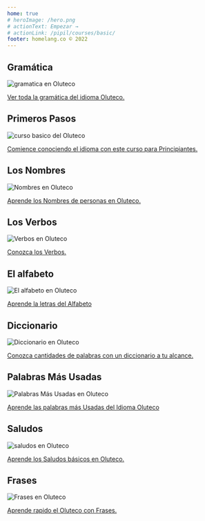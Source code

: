 ```yaml
---
home: true
# heroImage: /hero.png
# actionText: Empezar →
# actionLink: /pipil/courses/basic/
footer: homelang.co © 2022  
---
```


<div class="features">
  <div class="feature">
    <h2>Gramática </h2>
    <img src="/home/grammar.jpg" alt="gramatica en Oluteco">
    <p><a href="/mx/oluteco/grammar/guide/">Ver toda la gramática del idioma Oluteco.</a></p>
  </div>
  <div class="feature">
    <h2>Primeros Pasos</h2>
    <img src="/home/courses.jpg" alt="curso basico del Oluteco">
    <p><a href="/mx/oluteco/courses/basic/">Comience conociendo el idioma con este curso para Principiantes.</a></p>
  </div>
  <div class="feature">
    <h2>Los Nombres</h2>
    <img src="/home/people.jpg" alt="Nombres en Oluteco">
    <p><a href="/mx/oluteco/vocabulary/people/">Aprende los Nombres de personas en Oluteco.</a></p>
  </div>
   <div class="feature">
    <h2>Los Verbos </h2>
    <img src="/home/verbs.png" alt="Verbos en Oluteco">
    <p><a href="/mx/oluteco/grammar/verbs/">Conozca los Verbos.</a></p>
  </div>
  <div class="feature">
    <h2>El alfabeto</h2>
    <img src="/home/alphabet.jpg" alt="El alfabeto en Oluteco">
    <p><a href="/mx/oluteco/grammar/alphabet/">Aprende la letras del Alfabeto</a></p>
  </div>
     <div class="feature">
    <h2>Diccionario</h2>
    <img src="/home/dictionary.jpg" alt="Diccionario en Oluteco">
    <p><a href="/mx/oluteco/dictionary/">Conozca cantidades de palabras con un diccionario a tu alcance.</a></p>
  </div>
  <div class="feature">
    <h2>Palabras Más Usadas</h2>
    <img src="/home/more_used.jpg" alt="Palabras Más Usadas en Oluteco">
    <p><a href="/mx/oluteco/vocabulary/more_used/">Aprende las palabras más Usadas del Idioma Oluteco</a></p>
  </div>
    <div class="feature">
    <h2>Saludos</h2>
    <img src="/home/greetings.jpg" alt="saludos en Oluteco">
    <p><a href="/mx/oluteco/vocabulary/greetings/">Aprende los Saludos básicos en Oluteco.</a></p>
  </div>
   <div class="feature">
    <h2>Frases</h2>
    <img src="/home/phrases.jpg" alt="Frases en Oluteco">
    <p><a href="/mx/oluteco/vocabulary/phrases/">Aprende rapido el Oluteco con Frases.</a></p>
  </div>
</div>

<!-- <counter/> -->